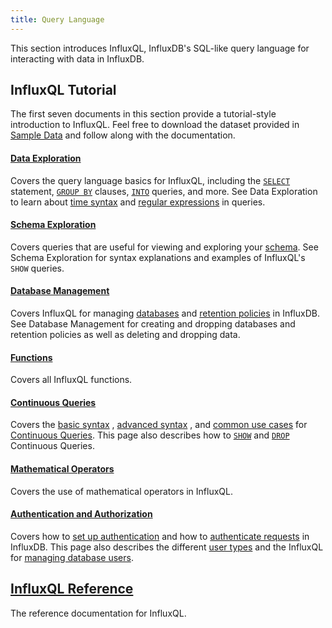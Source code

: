 ```yaml
---
title: Query Language
---
```


This section introduces InfluxQL, InfluxDB's SQL-like query language for
interacting with data in InfluxDB.

## InfluxQL Tutorial
The first seven documents in this section provide a tutorial-style introduction
to InfluxQL.
Feel free to download the dataset provided in
[Sample Data](/influxdb/v1.0/query_language/data_download/) and follow along
with the documentation.

#### [Data Exploration](/influxdb/v1.0/query_language/data_exploration/)

Covers the query language basics for InfluxQL, including the
[`SELECT`](/influxdb/v1.0/query_language/data_exploration/#the-select-statement-and-the-where-clause)
statement,
[`GROUP BY`](/influxdb/v1.0/query_language/data_exploration/#the-group-by-clause) clauses,
[`INTO`](/influxdb/v1.0/query_language/data_exploration/#the-into-clause) queries, and more.
See Data Exploration to learn about
[time syntax](/influxdb/v1.0/query_language/data_exploration/#time-syntax-in-queries) and
[regular expressions](/influxdb/v1.0/query_language/data_exploration/#regular-expressions-in-queries) in
queries.

#### [Schema Exploration](/influxdb/v1.0/query_language/schema_exploration/)

Covers queries that are useful for viewing and exploring your
[schema](/influxdb/v1.0/concepts/glossary/#schema).
See Schema Exploration for syntax explanations and examples of InfluxQL's `SHOW`
queries.

#### [Database Management](/influxdb/v1.0/query_language/database_management/)

Covers InfluxQL for managing
[databases](/influxdb/v1.0/concepts/glossary/#database) and
[retention policies](/influxdb/v1.0/concepts/glossary/#retention-policy-rp) in
InfluxDB.
See Database Management for creating and dropping databases and retention
policies as well as deleting and dropping data.

#### [Functions](/influxdb/v1.0/query_language/functions/)

Covers all InfluxQL functions.

#### [Continuous Queries](/influxdb/v1.0/query_language/continuous_queries/)

Covers the
[basic syntax](/influxdb/v1.0/query_language/continuous_queries/#basic-syntax)
,
[advanced syntax](/influxdb/v1.0/query_language/continuous_queries/#advanced-syntax)
,
and
[common use cases](/influxdb/v1.0/query_language/continuous_queries/#cq-use-cases)
for
[Continuous Queries](/influxdb/v1.0/concepts/glossary/#continuous-query-cq).
This page also describes how to
[`SHOW`](/influxdb/v1.0/query_language/continuous_queries/#list-cqs) and
[`DROP`](/influxdb/v1.0/query_language/continuous_queries/#delete-cqs)
Continuous Queries.

#### [Mathematical Operators](/influxdb/v1.0/query_language/math_operators/)

Covers the use of mathematical operators in InfluxQL.

#### [Authentication and Authorization](/influxdb/v1.0/query_language/authentication_and_authorization/)

Covers how to
[set up authentication](/influxdb/v1.0/administration/authentication_and_authorization/#set-up-authentication)
and how to
[authenticate requests](/influxdb/v1.0/administration/authentication_and_authorization/#authenticating-requests) in InfluxDB.
This page also describes the different
[user types](/influxdb/v1.0/administration/authentication_and_authorization/#user-types-and-their-privileges) and the InfluxQL for
[managing database users](/influxdb/v1.0/administration/authentication_and_authorization/#user-management-commands).

## [InfluxQL Reference](/influxdb/v1.0/query_language/spec/)

The reference documentation for InfluxQL.
